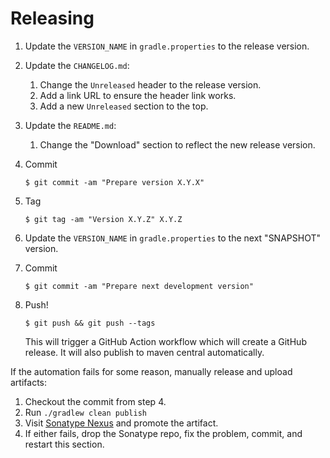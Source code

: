 # Releasing

1. Update the `VERSION_NAME` in `gradle.properties` to the release version.

2. Update the `CHANGELOG.md`:
    1. Change the `Unreleased` header to the release version.
    2. Add a link URL to ensure the header link works.
    3. Add a new `Unreleased` section to the top.

3. Update the `README.md`:
    1. Change the "Download" section to reflect the new release version.

4. Commit

   ```
   $ git commit -am "Prepare version X.Y.X"
   ```

5. Tag

   ```
   $ git tag -am "Version X.Y.Z" X.Y.Z
   ```

6. Update the `VERSION_NAME` in `gradle.properties` to the next "SNAPSHOT" version.

7. Commit

   ```
   $ git commit -am "Prepare next development version"
   ```

8. Push!

   ```
   $ git push && git push --tags
   ```

   This will trigger a GitHub Action workflow which will create a GitHub release. It will also publish to maven central automatically.

If the automation fails for some reason, manually release and upload artifacts:
   1. Checkout the commit from step 4.
   2. Run `./gradlew clean publish`
   3. Visit [Sonatype Nexus](https://oss.sonatype.org/) and promote the artifact.
   4. If either fails, drop the Sonatype repo, fix the problem, commit, and restart this section.
